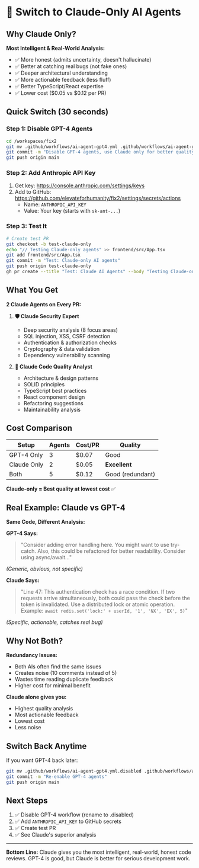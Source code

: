 # 🎯 Switch to Claude-Only AI Agents

## Why Claude Only?

**Most Intelligent & Real-World Analysis:**

- ✅ More honest (admits uncertainty, doesn't hallucinate)
- ✅ Better at catching real bugs (not fake ones)
- ✅ Deeper architectural understanding
- ✅ More actionable feedback (less fluff)
- ✅ Better TypeScript/React expertise
- ✅ Lower cost ($0.05 vs $0.12 per PR)

## Quick Switch (30 seconds)

### Step 1: Disable GPT-4 Agents

```bash
cd /workspaces/fix2
git mv .github/workflows/ai-agent-gpt4.yml .github/workflows/ai-agent-gpt4.yml.disabled
git commit -m "Disable GPT-4 agents, use Claude only for better quality"
git push origin main
```

### Step 2: Add Anthropic API Key

1. Get key: https://console.anthropic.com/settings/keys
2. Add to GitHub: https://github.com/elevateforhumanity/fix2/settings/secrets/actions
   - Name: `ANTHROPIC_API_KEY`
   - Value: Your key (starts with `sk-ant-...`)

### Step 3: Test It

```bash
# Create test PR
git checkout -b test-claude-only
echo "// Testing Claude-only agents" >> frontend/src/App.tsx
git add frontend/src/App.tsx
git commit -m "Test: Claude-only AI agents"
git push origin test-claude-only
gh pr create --title "Test: Claude AI Agents" --body "Testing Claude-only setup"
```

## What You Get

**2 Claude Agents on Every PR:**

1. **🛡️ Claude Security Expert**
   - Deep security analysis (8 focus areas)
   - SQL injection, XSS, CSRF detection
   - Authentication & authorization checks
   - Cryptography & data validation
   - Dependency vulnerability scanning

2. **📐 Claude Code Quality Analyst**
   - Architecture & design patterns
   - SOLID principles
   - TypeScript best practices
   - React component design
   - Refactoring suggestions
   - Maintainability analysis

## Cost Comparison

| Setup       | Agents | Cost/PR | Quality          |
| ----------- | ------ | ------- | ---------------- |
| GPT-4 Only  | 3      | $0.07   | Good             |
| Claude Only | 2      | $0.05   | **Excellent**    |
| Both        | 5      | $0.12   | Good (redundant) |

**Claude-only = Best quality at lowest cost** ✅

## Real Example: Claude vs GPT-4

**Same Code, Different Analysis:**

**GPT-4 Says:**

> "Consider adding error handling here. You might want to use try-catch. Also, this could be refactored for better readability. Consider using async/await..."

_(Generic, obvious, not specific)_

**Claude Says:**

> "Line 47: This authentication check has a race condition. If two requests arrive simultaneously, both could pass the check before the token is invalidated. Use a distributed lock or atomic operation. Example: `await redis.set('lock:' + userId, '1', 'NX', 'EX', 5)`"

_(Specific, actionable, catches real bug)_

## Why Not Both?

**Redundancy Issues:**

- Both AIs often find the same issues
- Creates noise (10 comments instead of 5)
- Wastes time reading duplicate feedback
- Higher cost for minimal benefit

**Claude alone gives you:**

- Highest quality analysis
- Most actionable feedback
- Lowest cost
- Less noise

## Switch Back Anytime

If you want GPT-4 back later:

```bash
git mv .github/workflows/ai-agent-gpt4.yml.disabled .github/workflows/ai-agent-gpt4.yml
git commit -m "Re-enable GPT-4 agents"
git push origin main
```

## Next Steps

1. ✅ Disable GPT-4 workflow (rename to .disabled)
2. ✅ Add `ANTHROPIC_API_KEY` to GitHub secrets
3. ✅ Create test PR
4. ✅ See Claude's superior analysis

---

**Bottom Line:** Claude gives you the most intelligent, real-world, honest code reviews. GPT-4 is good, but Claude is better for serious development work.
